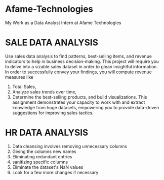 # Afame-Technologies
My Work as a Data Analyst Intern at Afame Technologies 

# SALE DATA ANALYSIS
Use sales data analysis to find patterns, best-selling items, and revenue indicators to help in business decision-making.
This project will require you to delve into a sizable sales dataset in order to glean insightful information. In order to successfully convey your findings, you will compute revenue measures like
1. Total Sales,
2. Analyze sales trends over time,
3. Determine the best-selling products, and build visualizations.
This assignment demonstrates your capacity to work with and extract knowledge from huge datasets, empowering you to provide data-driven suggestions for improving sales tactics.

# HR DATA ANALYSIS
1. Data cleansing involves removing unnecessary columns
2. Giving the columns new names
3. Eliminating redundant entries
4. sanitizing specific columns
5. Eliminate the dataset's NaN values
6. Look for a few more changes if necessary
